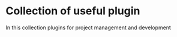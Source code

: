 Collection of useful plugin
======
In this collection plugins for project management and development
